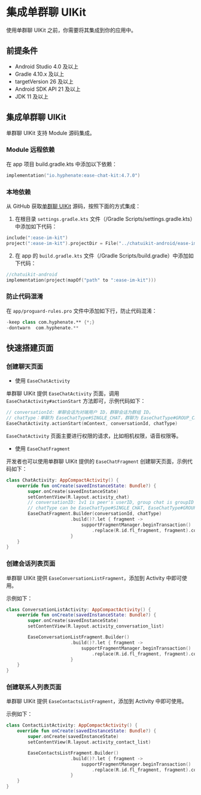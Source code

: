 # 集成单群聊 UIKit

<Toc />

使用单群聊 UIKit 之前，你需要将其集成到你的应用中。

## 前提条件

- Android Studio 4.0 及以上
- Gradle 4.10.x 及以上
- targetVersion 26 及以上
- Android SDK API 21 及以上
- JDK 11 及以上

## 集成单群聊 UIKit

单群聊 UIKit 支持 Module 源码集成。

### Module 远程依赖

在 app 项目 build.gradle.kts 中添加以下依赖：

```kotlin
implementation("io.hyphenate:ease-chat-kit:4.7.0")
```

### 本地依赖

从 GitHub 获取[单群聊 UIKit](https://github.com/easemob/chatuikit-android) 源码，按照下面的方式集成：

1. 在根目录 `settings.gradle.kts` 文件（/Gradle Scripts/settings.gradle.kts）中添加如下代码：

```kotlin
include(":ease-im-kit")
project(":ease-im-kit").projectDir = File("../chatuikit-android/ease-im-kit")
```

2. 在 app 的 `build.gradle.kts` 文件（/Gradle Scripts/build.gradle）中添加如下代码：

```kotlin
//chatuikit-android
implementation(project(mapOf("path" to ":ease-im-kit")))
```

### 防止代码混淆

在 `app/proguard-rules.pro` 文件中添加如下行，防止代码混淆：

```kotlin
-keep class com.hyphenate.** {*;}
-dontwarn  com.hyphenate.**
```

## 快速搭建页面

### 创建聊天页面

- 使用 `EaseChatActivity`

单群聊 UIKit 提供 `EaseChatActivity` 页面，调用 `EaseChatActivity#actionStart` 方法即可，示例代码如下：

```kotlin
// conversationId: 单聊会话为对端用户 ID，群聊会话为群组 ID。
// chatType：单聊为 EaseChatType#SINGLE_CHAT，群聊为 EaseChatType#GROUP_CHAT。
EaseChatActivity.actionStart(mContext, conversationId, chatType)
```
`EaseChatActivity` 页面主要进行权限的请求，比如相机权限，语音权限等。

- 使用 `EaseChatFragment`

开发者也可以使用单群聊 UIKit 提供的 `EaseChatFragment` 创建聊天页面，示例代码如下：

```kotlin
class ChatActivity: AppCompactActivity() {
    override fun onCreate(savedInstanceState: Bundle?) {
        super.onCreate(savedInstanceState)
        setContentView(R.layout.activity_chat)
        // conversationID: 1v1 is peer's userID, group chat is groupID
        // chatType can be EaseChatType#SINGLE_CHAT, EaseChatType#GROUP_CHAT
        EaseChatFragment.Builder(conversationId, chatType)
                        .build()?.let { fragment ->
                            supportFragmentManager.beginTransaction()
                                .replace(R.id.fl_fragment, fragment).commit()
                        }
    }
}
```

### 创建会话列表页面

单群聊 UIKit 提供 `EaseConversationListFragment`，添加到 Activity 中即可使用。

示例如下：

```kotlin
class ConversationListActivity: AppCompactActivity() {
    override fun onCreate(savedInstanceState: Bundle?) {
        super.onCreate(savedInstanceState)
        setContentView(R.layout.activity_conversation_list)

        EaseConversationListFragment.Builder()
                        .build()?.let { fragment ->
                            supportFragmentManager.beginTransaction()
                                .replace(R.id.fl_fragment, fragment).commit()
                        }
    }
}
```

### 创建联系人列表页面

单群聊 UIKit 提供 `EaseContactsListFragment`，添加到 Activity 中即可使用。

示例如下：

```kotlin
class ContactListActivity: AppCompactActivity() {
    override fun onCreate(savedInstanceState: Bundle?) {
        super.onCreate(savedInstanceState)
        setContentView(R.layout.activity_contact_list)

        EaseContactsListFragment.Builder()
                        .build()?.let { fragment ->
                            supportFragmentManager.beginTransaction()
                                .replace(R.id.fl_fragment, fragment).commit()
                        }
    }
}
```

